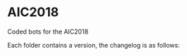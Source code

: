 # AIC2018
Coded bots for the AIC2018

Each folder contains a version, the changelog is as follows:

